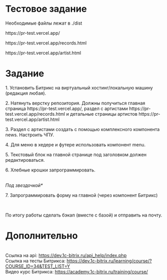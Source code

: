 # Тестовое задание

<p>Необходимые файлы лежат в ./dist</p>
<p>https://pr-test.vercel.app/</p>
<p>https://pr-test.vercel.app/records.html</p>
<p>https://pr-test.vercel.app/artist.html</p>

# Задание 
<p>1. Установить Битрикс на виртуальный хостинг/локальную машину (редакция любая).</p>
<p>2. Натянуть верстку репозитория. Должны получиться главная страница https://pr-test.vercel.app/, раздел с артистами https://pr-test.vercel.app/records.html и детальные страницы артистов https://pr-test.vercel.app/artist.html</p>
<p>3. Раздел с артистами создать с помощью комплексного компонента news. Настроить ЧПУ.</p>
<p>4. Для меню в хедере и футере использовать компонент menu.</p>
<p>5. Текстовый блок на главной странице под заголовком должен редактироваться.</p>
<p>6. Хлебные крошки запрограммировать.</p>
<br><i>Под звездочкой*</i><br>
<p>7. Запрограммировать форму на главной (через компонент Битрикс)</p>
<br>
<p>По итогу работы сделать бэкап (вместе с базой) и отправить на почту.</p>

# Дополнительно
<br>Ссылка на api: https://dev.1c-bitrix.ru/api_help/index.php
<br>Ссылка на тесты Битрикса: https://dev.1c-bitrix.ru/learning/course/?COURSE_ID=34&TEST_LIST=Y
<br>Видео курс Битрикса: https://academy.1c-bitrix.ru/training/course/


